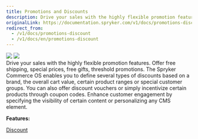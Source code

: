```yaml
---
title: Promotions and Discounts
description: Drive your sales with the highly flexible promotion features. Offer free shipping, special prices, free gifts, threshold promotions.
originalLink: https://documentation.spryker.com/v1/docs/promotions-discount
redirect_from:
  - /v1/docs/promotions-discount
  - /v1/docs/en/promotions-discount
---
```


<div class='feature-text'>
    <div class='feature-images'>
    <img class="light-mode" src="https://spryker.s3.eu-central-1.amazonaws.com/docs/Document+360/Capabilities+icons/light/Promotions+and+Discounts.svg"/>
    <img class="dark-mode" src="https://spryker.s3.eu-central-1.amazonaws.com/docs/Document+360/Capabilities+icons/dark/Promotions+and+Discounts.svg"/>
    </div>
    <div class="feature-text-wrap">
Drive your sales with the highly flexible promotion features. Offer free shipping, special prices, free gifts, threshold promotions. The Spryker Commerce OS enables you to define several types of discounts based on a brand, the overall cart value, certain product ranges or special customer groups. You can also offer discount vouchers or simply incentivize certain products through coupon codes. Enhance customer engagement by specifying the visibility of certain content or personalizing any CMS element.
</div>
</div>

**Features:**

<div>
<a class="feature-link" href="https://documentation.spryker.com/v1/docs/discount">Discount</a>    
</div>
